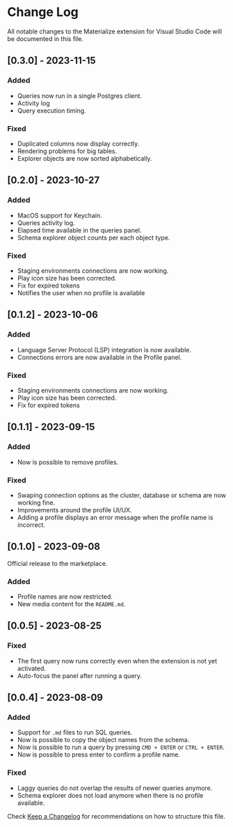 # Change Log

All notable changes to the Materialize extension for Visual Studio Code will be documented in this file.

## [0.3.0] - 2023-11-15

### Added
 - Queries now run in a single Postgres client.
 - Activity log
 - Query execution timing.

### Fixed
 - Duplicated columns now display correctly.
 - Rendering problems for big tables.
 - Explorer objects are now sorted alphabetically.

## [0.2.0] - 2023-10-27

### Added
 - MacOS support for Keychain.
 - Queries activity log.
 - Elapsed time available in the queries panel.
 - Schema explorer object counts per each object type.

### Fixed
 - Staging environments connections are now working.
 - Play icon size has been corrected.
 - Fix for expired tokens
 - Notifies the user when no profile is available

## [0.1.2] - 2023-10-06

### Added
 - Language Server Protocol (LSP) integration is now available.
 - Connections errors are now available in the Profile panel.

### Fixed
 - Staging environments connections are now working.
 - Play icon size has been corrected.
 - Fix for expired tokens

## [0.1.1] - 2023-09-15

### Added
 - Now is possible to remove profiles.

### Fixed
 - Swaping connection options as the cluster, database or schema are now working fine.
 - Improvements around the profile UI/UX.
 - Adding a profile displays an error message when the profile name is incorrect.

## [0.1.0] - 2023-09-08

Official release to the marketplace.

### Added

 - Profile names are now restricted.
 - New media content for the `README.md`.

## [0.0.5] - 2023-08-25

### Fixed
- The first query now runs correctly even when the extension is not yet activated.
- Auto-focus the panel after running a query.

## [0.0.4] - 2023-08-09

### Added
- Support for `.md` files to run SQL queries.
- Now is possible to copy the object names from the schema.
- Now is possible to run a query by pressing `CMD + ENTER` or `CTRL + ENTER`.
- Now is possible to press enter to confirm a profile name.

### Fixed
- Laggy queries do not overlap the results of newer queries anymore.
- Schema explorer does not load anymore when there is no profile available.

Check [Keep a Changelog](http://keepachangelog.com/) for recommendations on how to structure this file.
